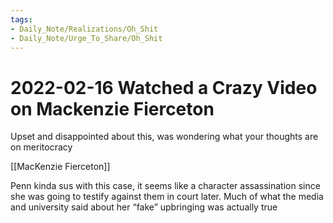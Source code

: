 ```yaml
---
tags:
- Daily_Note/Realizations/Oh_Shit
- Daily_Note/Urge_To_Share/Oh_Shit
---
```


# 2022-02-16 Watched a Crazy Video on Mackenzie Fierceton




Upset and disappointed about this, was wondering what your thoughts are on meritocracy

[[MacKenzie Fierceton]]

Penn kinda sus with this case, it seems like a character assassination since she was going to testify against them in court later. Much of what the media and university said about her “fake” upbringing was actually true